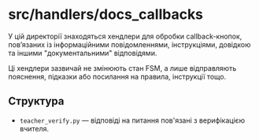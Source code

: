 # src/handlers/docs_callbacks

У цій директорії знаходяться хендлери для обробки callback-кнопок, пов’язаних із інформаційними повідомленнями, інструкціями, довідкою та іншими "документальними" відповідями.

Ці хендлери зазвичай не змінюють стан FSM, а лише відправляють пояснення, підказки або посилання на правила, інструкції тощо.

## Структура

- `teacher_verify.py` — відповіді на питання пов'язані з верифікацією вчителя.
